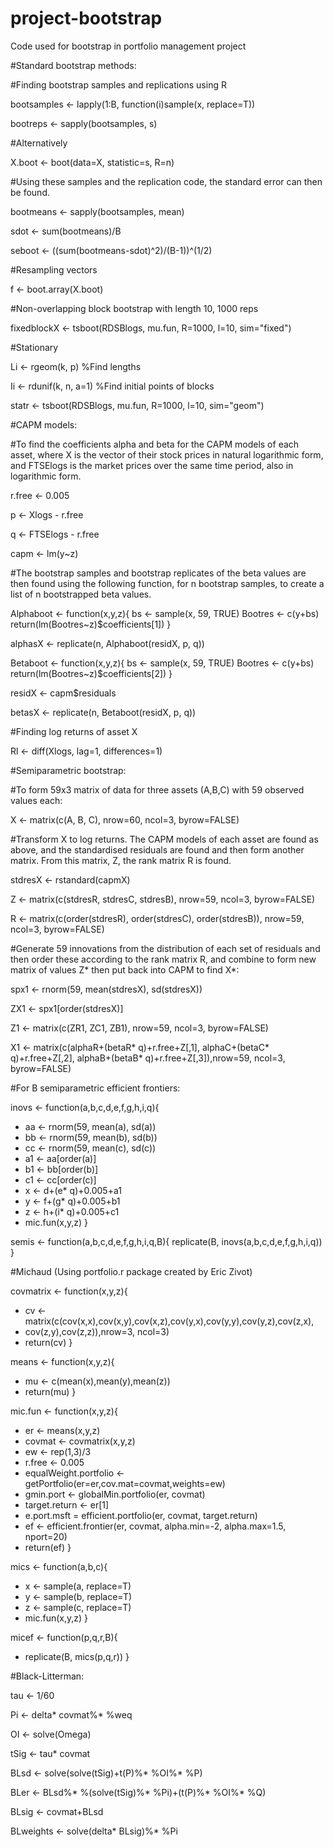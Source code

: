 # project-bootstrap
Code used for bootstrap in portfolio management project

#Standard bootstrap methods:

#Finding bootstrap samples and replications using R

bootsamples <- lapply(1:B, function(i)sample(x, replace=T))

bootreps <- sapply(bootsamples, s)

#Alternatively

X.boot <- boot(data=X, statistic=s, R=n)

#Using these samples and the replication code, the standard error can then be found.

bootmeans <- sapply(bootsamples, mean)

sdot <- sum(bootmeans)/B

seboot <- ((sum(bootmeans-sdot)^2)/(B-1))^(1/2)

#Resampling vectors

f <- boot.array(X.boot)

#Non-overlapping block bootstrap with length 10, 1000 reps

fixedblockX <- tsboot(RDSBlogs, mu.fun, R=1000, l=10, sim="fixed")

#Stationary

Li <- rgeom(k, p) %Find lengths

Ii <- rdunif(k, n, a=1) %Find initial points of blocks

statr <- tsboot(RDSBlogs, mu.fun, R=1000, l=10, sim="geom")

#CAPM models:

#To find the coefficients alpha and beta for the CAPM models of each asset, where X is the vector of their stock prices in natural  logarithmic form, and FTSElogs is the market prices over the same time period, also in logarithmic form.

r.free <- 0.005

p <- Xlogs - r.free

q <- FTSElogs - r.free

capm <- lm(y~z)

#The bootstrap samples and bootstrap replicates of the beta values are then found using the following function, for n bootstrap samples, to create a list of n bootstrapped beta values.

Alphaboot <- function(x,y,z){
bs <- sample(x, 59, TRUE)
Bootres <- c(y+bs)
return(lm(Bootres~z)$coefficients[1])
}

alphasX <- replicate(n, Alphaboot(residX, p, q))

Betaboot <- function(x,y,z){
bs <- sample(x, 59, TRUE)
Bootres <- c(y+bs)
return(lm(Bootres~z)$coefficients[2])
}

residX <- capm$residuals

betasX <- replicate(n, Betaboot(residX, p, q))

#Finding log returns of asset X

Rl <- diff(Xlogs, lag=1, differences=1)

#Semiparametric bootstrap:

#To form 59x3 matrix of data for three assets (A,B,C) with 59 observed values each:

X <- matrix(c(A, B, C), nrow=60, ncol=3, byrow=FALSE)

#Transform X to log returns. The CAPM models of each asset are found as above, and the standardised residuals are found and then form another matrix. From this matrix, Z, the rank matrix R is found.

stdresX <- rstandard(capmX) 

Z <- matrix(c(stdresR, stdresC, stdresB), nrow=59, ncol=3, byrow=FALSE)

R <- matrix(c(order(stdresR), order(stdresC), order(stdresB)), nrow=59, ncol=3, byrow=FALSE)

#Generate 59 innovations from the distribution of each set of residuals and then order these according to the rank matrix R, and combine to form new matrix of values Z* then put back into CAPM to find X*:

spx1 <- rnorm(59, mean(stdresX), sd(stdresX))

ZX1 <- spx1[order(stdresX)]

Z1 <- matrix(c(ZR1, ZC1, ZB1), nrow=59, ncol=3, byrow=FALSE)

X1 <- matrix(c(alphaR+(betaR* q)+r.free+Z[,1], alphaC+(betaC* q)+r.free+Z[,2], alphaB+(betaB* q)+r.free+Z[,3]),nrow=59, ncol=3, byrow=FALSE)

#For B semiparametric efficient frontiers:

inovs <- function(a,b,c,d,e,f,g,h,i,q){
+ aa <- rnorm(59, mean(a), sd(a))
+ bb <- rnorm(59, mean(b), sd(b))
+ cc <- rnorm(59, mean(c), sd(c))
+ a1 <- aa[order(a)]
+ b1 <- bb[order(b)]
+ c1 <- cc[order(c)]
+ x <- d+(e* q)+0.005+a1
+ y <- f+(g* q)+0.005+b1
+ z <- h+(i* q)+0.005+c1
+ mic.fun(x,y,z)
}

semis <- function(a,b,c,d,e,f,g,h,i,q,B){
replicate(B, inovs(a,b,c,d,e,f,g,h,i,q))
}

#Michaud (Using portfolio.r package created by Eric Zivot)

covmatrix <- function(x,y,z){
+	cv <- matrix(c(cov(x,x),cov(x,y),cov(x,z),cov(y,x),cov(y,y),cov(y,z),cov(z,x),
+	cov(z,y),cov(z,z)),nrow=3, ncol=3)
+	return(cv)
}

means <- function(x,y,z){
+	mu <- c(mean(x),mean(y),mean(z))
+	return(mu)
}

mic.fun <- function(x,y,z){
+ er <- means(x,y,z)
+ covmat <- covmatrix(x,y,z)
+ ew <- rep(1,3)/3
+ r.free <- 0.005
+ equalWeight.portfolio <- getPortfolio(er=er,cov.mat=covmat,weights=ew)
+ gmin.port <- globalMin.portfolio(er, covmat)
+ target.return <- er[1]
+ e.port.msft = efficient.portfolio(er, covmat, target.return)
+ ef <- efficient.frontier(er, covmat, alpha.min=-2, alpha.max=1.5, nport=20)
+ return(ef)
}

mics <- function(a,b,c){
+ x <- sample(a, replace=T)
+ y <- sample(b, replace=T)
+ z <- sample(c, replace=T)
+ mic.fun(x,y,z)
}

micef <- function(p,q,r,B){
+ replicate(B, mics(p,q,r))
}

#Black-Litterman:

tau <- 1/60

Pi <- delta* covmat%* %weq

OI <- solve(Omega)

tSig <- tau* covmat

BLsd <- solve(solve(tSig)+t(P)%* %OI%* %P)

BLer <- BLsd%* %(solve(tSig)%* %Pi)+(t(P)%* %OI%* %Q)

BLsig <- covmat+BLsd

BLweights <- solve(delta* BLsig)%* %Pi




